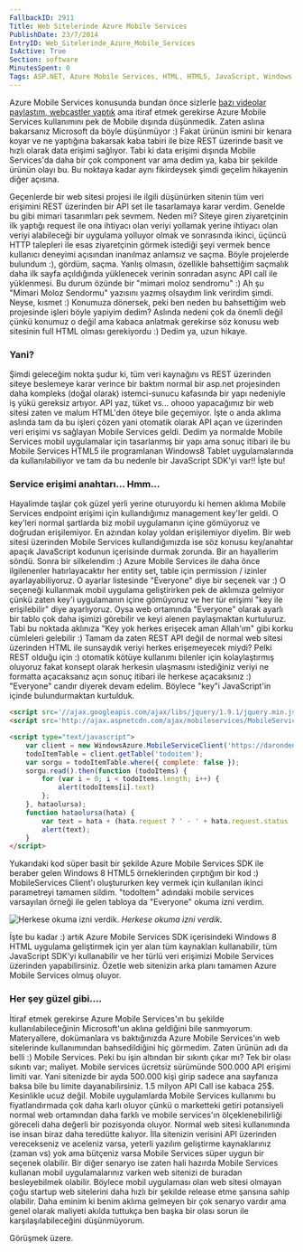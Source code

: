 ```yaml
---
FallbackID: 2911
Title: Web Sitelerinde Azure Mobile Services
PublishDate: 23/7/2014
EntryID: Web_Sitelerinde_Azure_Mobile_Services
IsActive: True
Section: software
MinutesSpent: 0
Tags: ASP.NET, Azure Mobile Services, HTML, HTML5, JavaScript, Windows Azure
---
```

Azure Mobile Services konusunda bundan önce sizlerle [bazı videolar
paylaştım, webcastler
yaptık](http://daron.yondem.com/tr/tag/Azure_Mobile_Services) ama itiraf
etmek gerekirse Azure Mobile Services kullanımını pek de Mobile dışında
düşünmedik. Zaten aslına bakarsanız Microsoft da böyle düşünmüyor :)
Fakat ürünün ismini bir kenara koyar ve ne yaptığına bakarsak kaba
tabiri ile bize REST üzerinde basit ve hızlı olarak data erişimi
sağlıyor. Tabi ki data erişimi dışında Mobile Services'da daha bir çok
component var ama dedim ya, kaba bir şekilde ürünün olayı bu. Bu noktaya
kadar aynı fikirdeysek şimdi geçelim hikayenin diğer açısına.

Geçenlerde bir web sitesi projesi ile ilgili düşünürken sitenin tüm veri
erişimini REST üzerinden bir API set ile tasarlamaya karar verdim.
Genelde bu gibi mimari tasarımları pek sevmem. Neden mi? Siteye giren
ziyaretçinin ilk yaptığı request ile ona ihtiyacı olan veriyi yollamak
yerine ihtiyacı olan veriyi alabileceği bir uygulama yolluyor olmak ve
sonrasında ikinci, üçüncü HTTP talepleri ile esas ziyaretçinin görmek
istediği şeyi vermek bence kullanıcı deneyimi açısından inanılmaz
anlamsız ve saçma. Böyle projelerde bulundum :), gördüm, saçma. Yanlış
olmasın, özellikle bahsettiğim saçmalık daha ilk sayfa açıldığında
yüklenecek verinin sonradan async API call ile yüklenmesi. Bu durum
özünde bir "mimari moloz sendromu" :) Ah şu "Mimari Moloz Sendormu"
yazısını yazmış olsaydım link verirdim şimdi. Neyse, kısmet :) Konumuza
dönersek, peki ben neden bu bahsettiğim web projesinde işleri böyle
yapiyim dedim? Aslında nedeni çok da önemli değil çünkü konumuz o değil
ama kabaca anlatmak gerekirse söz konusu web sitesinin full HTML olması
gerekiyordu :) Dedim ya, uzun hikaye.

### Yani?

Şimdi geleceğim nokta şudur ki, tüm veri kaynağını vs REST üzerinden
siteye beslemeye karar verince bir baktım normal bir asp.net projesinden
daha kompleks (doğal olarak) istemci-sunucu kafasında bir yapı nedeniyle
iş yükü gereksiz artıyor. API yaz, tüket vs... ohooo yapacağımız bir web
sitesi zaten ve malum HTML'den öteye bile geçemiyor. İşte o anda aklıma
aslında tam da bu işleri çözen yani otomatik olarak API açan ve
üzerinden veri erişimi vs sağlayan Mobile Services geldi. Dedim ya
normalde Mobile Services mobil uygulamalar için tasarlanmış bir yapı ama
sonuç itibari ile bu Mobile Services HTML5 ile programlanan Windows8
Tablet uygulamalarında da kullanılabiliyor ve tam da bu nedenle bir
JavaScript SDK'yi var!! İşte bu!

### Service erişimi anahtarı... Hmm...

Hayalimde taşlar çok güzel yerli yerine oturuyordu ki hemen aklıma
Mobile Services endpoint erişimi için kullandığımız management key'ler
geldi. O key'leri normal şartlarda biz mobil uygulamanın içine gömüyoruz
ve doğrudan erişilemiyor. En azından kolay yoldan erişilemiyor diyelim.
Bir web sitesi üzerinden Mobile Services kullandığımızda ise söz konusu
key/anahtar apaçık JavaScript kodunun içerisinde durmak zorunda. Bir an
hayallerim söndü. Sonra bir silkelendim :) Azure Mobile Services ile
daha önce ilgilenenler hatırlayacaktır her entity set, table için
permission / izinler ayarlayabiliyoruz. O ayarlar listesinde "Everyone"
diye bir seçenek var :) O seçeneği kullanmak mobil uygulama
geliştirirken pek de aklımıza gelmiyor çünkü zaten key'i uygulamanın
içine gömüyoruz ve her tür erişimi "key ile erişilebilir" diye
ayarlıyoruz. Oysa web ortamında "Everyone" olarak ayarlı bir tablo çok
daha işimizi görebilir ve keyi alenen paylaşmaktan kurtuluruz. Tabi bu
noktada aklınıza "Key yok herkes erişecek aman Allah'ım" gibi korku
cümleleri gelebilir :) Tamam da zaten REST API değil de normal web
sitesi üzerinden HTML ile sunsaydık veriyi herkes erişemeyecek miydi?
Pelki REST olduğu için :) otomatik kötüye kullanımı bilenler için
kolaylaştırmış oluyoruz fakat konsept olarak herkesin ulaşmasını
istediğiniz veriyi ne formatta açacaksanız açın sonuç itibari ile
herkese açacaksınız :) "Everyone" candır diyerek devam edelim. Böylece
"key"i JavaScript'in içinde bulundurmaktan kurtulduk.

```html
<script src='//ajax.googleapis.com/ajax/libs/jquery/1.9.1/jquery.min.js'></script>
<script src='http://ajax.aspnetcdn.com/ajax/mobileservices/MobileServices.Web-1.1.0.min.js'></script>

<script type="text/javascript">
    var client = new WindowsAzure.MobileServiceClient('https://darondeneme.azure-mobile.net/');
    todoItemTable = client.getTable('todoitem');
    var sorgu = todoItemTable.where({ complete: false });
    sorgu.read().then(function (todoItems) {
        for (var i = 0; i < todoItems.length; i++) {
            alert(todoItems[i].text)
        };
    }, hataolursa);
    function hataolursa(hata) {
        var text = hata + (hata.request ? ' - ' + hata.request.status : '');
        alert(text);
    }
</script>
```

Yukarıdaki kod süper basit bir şekilde Azure Mobile Services SDK ile
beraber gelen Windows 8 HTML5 örneklerinden çırptığım bir kod :)
MobileServices Client'ı oluştururken key vermek için kullanılan ikinci
parametreyi tamamen sildim. "todoItem" adındaki mobile services
varsayılan örneği ile gelen tabloya da "Everyone" okuma izni verdim.

![Herkese okuma izni
verdik.](http://blob.daron.yondem.com/assets/2911/mobileservices_1.png)
*Herkese okuma izni verdik.*

İşte bu kadar :) artık Azure Mobile Services SDK içerisindeki Windows 8
HTML uygulama geliştirmek için yer alan tüm kaynakları kullanabilir, tüm
JavaScript SDK'yi kullanabilir ve her türlü veri erişimizi Mobile
Services üzerinden yapabilirsiniz. Özetle web sitenizin arka planı
tamamen Azure Mobile Services olmuş oluyor.

### Her şey güzel gibi....

İtiraf etmek gerekirse Azure Mobile Services'ın bu şekilde
kullanılabileceğinin Microsoft'un aklına geldiğini bile sanmıyorum.
Materyallere, dokümanlara vs baktığınızda Azure Mobile Services'ın web
sitelerinde kullanımından bahsedildiğini hiç görmedim. Zaten ürünün adı
da belli :) Mobile Services. Peki bu işin altından bir sıkıntı çıkar mı?
Tek bir olası sıkıntı var; maliyet. Mobile services ücretsiz sürümünde
500.000 API erişimi limiti var. Yani sitenizde bir ayda 500.000 kişi
girip sadece ana sayfanıza baksa bile bu limite dayanabilirsiniz. 1.5
milyon API Call ise kabaca 25\$. Kesinlikle ucuz değil. Mobile
uygulamlarda Mobile Services kullanımı bu fiyatlandırmada çok daha karlı
oluyor çünkü o marketteki getiri potansiyeli normal web ortamından daha
farklı ve mobile services'ın ölçeklenebilirliği göreceli daha değerli
bir pozisyonda oluyor. Normal web sitesi kullanımında ise insan biraz
daha teredütte kalıyor. İlla sitenizin verisini API üzerinden
verecekseniz ve aceleniz varsa, yeterli yazılım geliştirme kaynaklarınız
(zaman vs) yok ama bütçeniz varsa Mobile Services süper uygun bir
seçenek olabilir. Bir diğer senaryo ise zaten hali hazırda Mobile
Services kullanan mobil uygulamalarınız varken web sitenizi de buradan
besleyebilmek olabilir. Böylece mobil uygulaması olan web sitesi olmayan
çoğu startup web sitelerini daha hızlı bir şekilde release etme şansına
sahip olabilir. Daha eminim ki benim aklıma gelmeyen bir çok senaryo
vardır ama genel olarak maliyeti akılda tuttukça ben başka bir olası
sorun ile karşılaşılabileceğini düşünmüyorum.

Görüşmek üzere.



